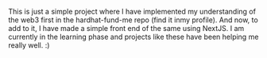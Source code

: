 This is just a simple project where I have implemented my understanding of the web3 first in the hardhat-fund-me repo (find it inmy profile). And now, to add to it, I have made a simple front end of the same using NextJS. I am currently in the learning phase and projects like these have been helping me really well. :)
